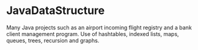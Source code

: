 # JavaDataStructure
Many Java projects such as an airport incoming flight registry and a bank client management program.
Use of hashtables, indexed lists, maps, queues, trees, recursion and graphs.
